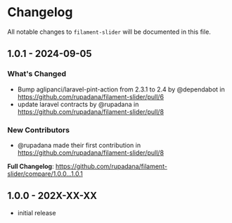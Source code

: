 # Changelog

All notable changes to `filament-slider` will be documented in this file.

## 1.0.1 - 2024-09-05

### What's Changed

* Bump aglipanci/laravel-pint-action from 2.3.1 to 2.4 by @dependabot in https://github.com/rupadana/filament-slider/pull/6
* update laravel contracts by @rupadana in https://github.com/rupadana/filament-slider/pull/8

### New Contributors

* @rupadana made their first contribution in https://github.com/rupadana/filament-slider/pull/8

**Full Changelog**: https://github.com/rupadana/filament-slider/compare/1.0.0...1.0.1

## 1.0.0 - 202X-XX-XX

- initial release
